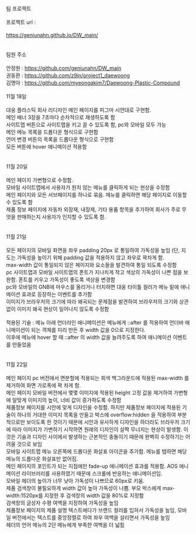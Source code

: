 팀 프로젝트 </br>
</br>
프로젝트 url : </br>
</br>
https://geniunahn.github.io/DW_main/ </br>
</br>
</br>
팀원 주소 </br>
</br>
안정원 : https://github.com/geniunahn/DW_main</br>
권동환 : https://github.com/z9in/project1_daewoong</br>
김명아 : https://github.com/myeongakim7/Daewoong-Plastic-Compound
</br>
</br>
11월 18일 </br>
</br>
대웅 플라스틱 회사 리디자인 메인 페이지를 피그마 시안대로 구현함. </br>
메인 배너 3장을 7초마다 순차적으로 재생하도록 함  </br>
사이트맵 버튼으로 사이트맵을 키고 끌 수 있도록 함, pc와 모바일 모두 가능  </br>
메인 메뉴 목록을 드롭다운 형식으로 구현함  </br>
언어 변경 버튼의 목록을 드롭다운 형식으로 구현함  </br>
모든 버튼에 hover 애니메이션 적용함  </br>
</br>
</br>
11월 20일 </br>
</br>
메인 페이지 가변형으로 수정함. </br>
모바일 사이트맵에서 사용자가 원치 않는 메뉴를 클릭하게 되는 현상을 수정함 </br>
메인 페이지와 모든 서브페이지를 하나로 묶음. 메뉴를 클릭하면 해당 페이지로 이동할 수 있도록 함 </br> 
제품 정보 페이지에 자동차 외장재, 내장제, 기타 용품 항목을 추가하여 회사가 주로 무엇을 판매하는지 사용자가 인지할 수 있도록 함.</br>
</br>
</br>
11월 21일 </br>
</br>
모든 페이지의 모바일 화면을 좌우 padding 20px 로 통일하여 가독성을 높임 (단, 지도는 가독성을 높이기 위해 padding 값을 적용하지 않고 좌우로 꽉차게 함. </br>
max-width 값이 통일되지 않은 페이지와 요소들을 발견하여 통일 되도록 수정함 </br>
pc 사이트맵과 모바일 사이트맵의 폰트가 지나치게 작고 색상의 가독성이 나쁜 점을 보완함. 폰트를 키우고 가독성이 좋도록 색상을 변경함 </br>
pc와 모바일의 GNB에 마우스를 올리거나 터치하면 대웅 타이틀 컬러가 메뉴 밑에 애니메이션 효과로 등장하는 이벤트를 추가함 </br>
이미지가 브라우저의 크기에 따라 왜곡되는 문제점을 발견하여 브라우저의 크기와 상관없이 이미지 왜곡 현상이 일어나지 않도록 수정함 </br>
</br>
적용된 기술 : 메뉴 아래 언더라인 애니메이션은 메뉴에게 ::after 를 적용하여 언더바 애니메이션이 되는 객체를 미리 만든 후 width 값을 0으로 지정한다. </br> 
이후에 메뉴에 hover 할 때 ::after 의 width 값을 늘려주도록 하여 애니메이션 이벤트를 만들었음 </br>
</br>
</br>
11월 22일 </br>
</br>
메인 페이지 pc 버전에서 면분할에 적용되는 회색 백그라운드에 적용된 max-width 를 제거하여 화면 가로폭에 꽉 차게 함. </br>
메인 페이지 모바일 버전에서 몇몇 이미지에 적용된 height 고정 값을 제거하여 가변형에 알맞게 이미지의 높이, 너비 값이 증가하도록 수정함 </br>
제품정보 페이지를 시안에 맞게 디자인을 수정함. 하지만 제품정보 페이지에 적용된 기술이 하나의 거대한 이미지 목록을 만들고 박스에 overflow:hidden 을 적용하여 부분적으로만 보이도록 한 것이기 때문에 시안과 유사하게 디자인을 하더라도 브라우저 크기에 따라 이미지가 가변하기 시작하면 원래의 디자인이 살짝 무너지는 현상이 발생함. 이것은 기술과 디자인 사이에서 발생하는 근본적인 충돌이기 때문에 완벽히 수정하기는 어려울 것으로 보임 </br>
모바일 사이트맵 메뉴 오른쪽에 드롭다운 화살표 아이콘을 추가함. 메뉴를 탭하면 해당 메뉴의 드롭다운 화살표만 없어짐. </br>
메인 페이지의 포인트가 되는 지점에만 fade-up 애니메이션 효과를 적용함. AOS 애니메이션 라이브러리를 사용하였기 때문에 스크롤에 반응하는 애니메이션임. </br>
모바일 헤더의 높이가 너무 낮아 가독성이 나쁘므로 60px로 키움.  </br>
제품 검색창이 불필요하게 width 값이 높아 가독성이 나쁨. 부모 박스에게 max-width:1520px를 지정한 후 검색창의 width 값을 80%로 지정함  </br>
검색창의 글상자 수평 여백을 지정하여 가독성을 높임  </br>
제품정보 페이지의 제품 설명 텍스트에다가 브랜드 컬러를 입혀서 가독성을 높임,  모바일 버전에서는 텍스트를 중앙정렬로 하여 좌우 여백을 살리면서 가독성을 높임  </br>
헤더의 언어 메뉴의 2단 메뉴에게 부족한 여백을 더 넓힘 </br>

